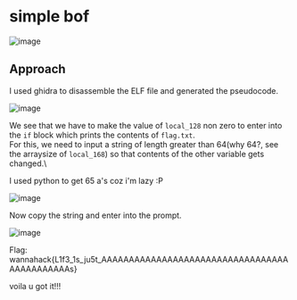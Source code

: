 # simple bof
![image](https://user-images.githubusercontent.com/34862954/164884104-fab84271-62e5-48da-8781-7ffa10a23e12.png)


## Approach
I used ghidra to disassemble the ELF file and generated the pseudocode.

![image](https://user-images.githubusercontent.com/34862954/164882348-e1b614af-aa35-4f4e-addc-67f46ccc04ec.png)

We see that we have to make the value of `local_128` non zero to enter into the `if` block which prints the contents of `flag.txt`.\
For this, we need to input a string of length greater than 64(why 64?, see the arraysize of `local_168`) so that contents of the other variable gets changed.\

I used python to get 65 a's coz i'm lazy :P

![image](https://user-images.githubusercontent.com/34862954/164882647-57c64016-4924-45cd-ae51-117b16dcab2e.png)

Now copy the string and enter into the prompt.

![image](https://user-images.githubusercontent.com/34862954/164883106-5a4ffb87-a73e-415f-acec-c7ad5fc41fc5.png)

Flag: wannahack{L1f3_1s_ju5t_AAAAAAAAAAAAAAAAAAAAAAAAAAAAAAAAAAAAAAAAAAAAAs}<br>

voila u got it!!!








